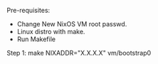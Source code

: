 Pre-requisites:
- Change New NixOS VM root passwd.
- Linux distro with make. 
- Run Makefile

Step 1:
make NIXADDR="X.X.X.X" vm/bootstrap0
